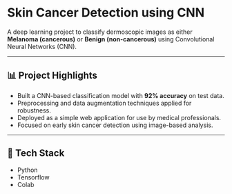 
# Skin Cancer Detection using CNN

A deep learning project to classify dermoscopic images as either **Melanoma (cancerous)** or **Benign (non-cancerous)** using Convolutional Neural Networks (CNN).

---

## 📊 Project Highlights

- Built a CNN-based classification model with **92% accuracy** on test data.
- Preprocessing and data augmentation techniques applied for robustness.
- Deployed as a simple web application for use by medical professionals.
- Focused on early skin cancer detection using image-based analysis.

---

## 🚀 Tech Stack

- Python
- Tensorflow
- Colab
